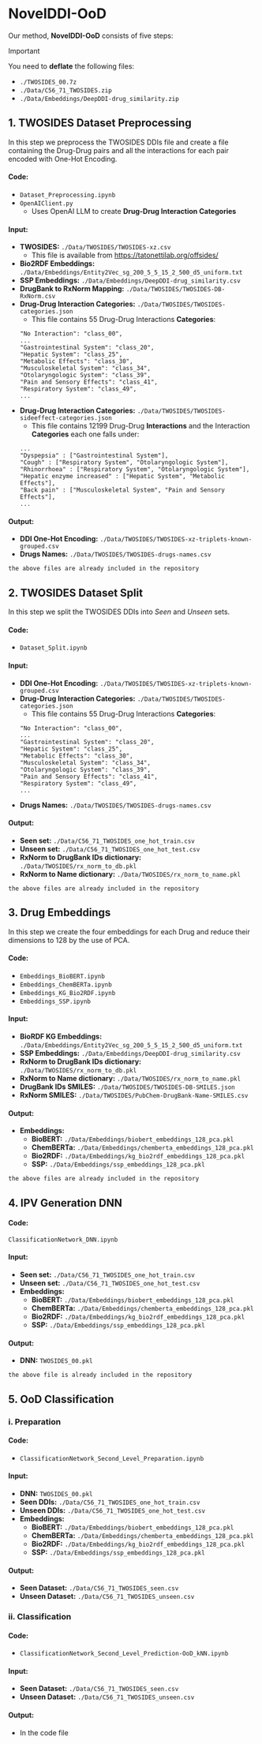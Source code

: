 # NovelDDI-OoD
Our method, **NovelDDI-OoD** consists of five steps:

> [!IMPORTANT]
> You need to **deflate** the following files:
> * `./TWOSIDES_00.7z`
> * `./Data/C56_71_TWOSIDES.zip`
> * `./Data/Embeddings/DeepDDI-drug_similarity.zip`

## 1. TWOSIDES Dataset Preprocessing
In this step we preprocess the TWOSIDES DDIs file and create a file containing the 
Drug-Drug pairs and all the interactions for each pair encoded with One-Hot Encoding.
#### Code:
* `Dataset_Preprocessing.ipynb`
* `OpenAIClient.py`
  * Uses OpenAI LLM to create **Drug-Drug Interaction Categories**
#### Input:
* **TWOSIDES:** `./Data/TWOSIDES/TWOSIDES-xz.csv`
  * This file is available from https://tatonettilab.org/offsides/
* **Bio2RDF Embeddings:** `./Data/Embeddings/Entity2Vec_sg_200_5_5_15_2_500_d5_uniform.txt`
* **SSP Embeddings:** `./Data/Embeddings/DeepDDI-drug_similarity.csv`
* **DrugBank to RxNorm Mapping:** `./Data/TWOSIDES/TWOSIDES-DB-RxNorm.csv`
* **Drug-Drug Interaction Categories:** `./Data/TWOSIDES/TWOSIDES-categories.json`
  * This file contains 55 Drug-Drug Interactions **Categories**:
  ```
  "No Interaction": "class_00",
  ...
  "Gastrointestinal System": "class_20",
  "Hepatic System": "class_25",
  "Metabolic Effects": "class_30",
  "Musculoskeletal System": "class_34",
  "Otolaryngologic System": "class_39",
  "Pain and Sensory Effects": "class_41",
  "Respiratory System": "class_49",
  ...
  ```
* **Drug-Drug Interaction Categories:** `./Data/TWOSIDES/TWOSIDES-sideeffect-categories.json`
  * This file contains 12199 Drug-Drug **Interactions** and the Interaction **Categories** each one falls under:
  ```
  ...
  "Dyspepsia" : ["Gastrointestinal System"],
  "Cough" : ["Respiratory System", "Otolaryngologic System"],
  "Rhinorrhoea" : ["Respiratory System", "Otolaryngologic System"],
  "Hepatic enzyme increased" : ["Hepatic System", "Metabolic Effects"],
  "Back pain" : ["Musculoskeletal System", "Pain and Sensory Effects"],
  ...
  ```

#### Output:
* **DDI One-Hot Encoding:** `./Data/TWOSIDES/TWOSIDES-xz-triplets-known-grouped.csv`
* **Drugs Names:** `./Data/TWOSIDES/TWOSIDES-drugs-names.csv`

```the above files are already included in the repository```

## 2. TWOSIDES Dataset Split
In this step we split the TWOSIDES DDIs into _Seen_ and _Unseen_ sets.
#### Code:
* `Dataset_Split.ipynb`
#### Input:
* **DDI One-Hot Encoding:** `./Data/TWOSIDES/TWOSIDES-xz-triplets-known-grouped.csv`
* **Drug-Drug Interaction Categories:** `./Data/TWOSIDES/TWOSIDES-categories.json`
  * This file contains 55 Drug-Drug Interactions **Categories**:
  ```
  "No Interaction": "class_00",
  ...
  "Gastrointestinal System": "class_20",
  "Hepatic System": "class_25",
  "Metabolic Effects": "class_30",
  "Musculoskeletal System": "class_34",
  "Otolaryngologic System": "class_39",
  "Pain and Sensory Effects": "class_41",
  "Respiratory System": "class_49",
  ...
  ```
* **Drugs Names:** `./Data/TWOSIDES/TWOSIDES-drugs-names.csv`
#### Output:
* **Seen set:** `./Data/C56_71_TWOSIDES_one_hot_train.csv`
* **Unseen set:** `./Data/C56_71_TWOSIDES_one_hot_test.csv`
* **RxNorm to DrugBank IDs dictionary:** `./Data/TWOSIDES/rx_norm_to_db.pkl`
* **RxNorm to Name dictionary:** `./Data/TWOSIDES/rx_norm_to_name.pkl`

```the above files are already included in the repository``` 

## 3. Drug Embeddings
In this step we create the four embeddings for each Drug and reduce their 
dimensions to 128 by the use of PCA.
#### Code:
* `Embeddings_BioBERT.ipynb`
* `Embeddings_ChemBERTa.ipynb`
* `Embeddings_KG_Bio2RDF.ipynb`
* `Embeddings_SSP.ipynb`
#### Input:
* **BioRDF KG Embeddings:** `./Data/Embeddings/Entity2Vec_sg_200_5_5_15_2_500_d5_uniform.txt`
* **SSP Embeddings:** `./Data/Embeddings/DeepDDI-drug_similarity.csv`
* **RxNorm to DrugBank IDs dictionary:** `./Data/TWOSIDES/rx_norm_to_db.pkl`
* **RxNorm to Name dictionary:** `./Data/TWOSIDES/rx_norm_to_name.pkl`
* **DrugBank IDs SMILES:** `./Data/TWOSIDES/TWOSIDES-DB-SMILES.json`
* **RxNorm SMILES:** `./Data/TWOSIDES/PubChem-DrugBank-Name-SMILES.csv`
#### Output: 
* **Embeddings:**
  * **BioBERT:** `./Data/Embeddings/biobert_embeddings_128_pca.pkl`
  * **ChemBERTa:** `./Data/Embeddings/chemberta_embeddings_128_pca.pkl`    
  * **Bio2RDF:** `./Data/Embeddings/kg_bio2rdf_embeddings_128_pca.pkl`
  * **SSP:** `./Data/Embeddings/ssp_embeddings_128_pca.pkl`

```the above files are already included in the repository``` 

## 4. IPV Generation DNN
#### Code:
`ClassificationNetwork_DNN.ipynb`
#### Input:
* **Seen set:** `./Data/C56_71_TWOSIDES_one_hot_train.csv`
* **Unseen set:** `./Data/C56_71_TWOSIDES_one_hot_test.csv`
* **Embeddings:**
  * **BioBERT:** `./Data/Embeddings/biobert_embeddings_128_pca.pkl`
  * **ChemBERTa:** `./Data/Embeddings/chemberta_embeddings_128_pca.pkl`    
  * **Bio2RDF:** `./Data/Embeddings/kg_bio2rdf_embeddings_128_pca.pkl`
  * **SSP:** `./Data/Embeddings/ssp_embeddings_128_pca.pkl`
#### Output:
* **DNN:** `TWOSIDES_00.pkl`

```the above file is already included in the repository``` 

## 5. OoD Classification
### i. Preparation
#### Code:
* `ClassificationNetwork_Second_Level_Preparation.ipynb`
#### Input:
* **DNN:** `TWOSIDES_00.pkl`
* **Seen DDIs:** `./Data/C56_71_TWOSIDES_one_hot_train.csv`
* **Unseen DDIs:** `./Data/C56_71_TWOSIDES_one_hot_test.csv`
* **Embeddings:**
  * **BioBERT:** `./Data/Embeddings/biobert_embeddings_128_pca.pkl`
  * **ChemBERTa:** `./Data/Embeddings/chemberta_embeddings_128_pca.pkl`    
  * **Bio2RDF:** `./Data/Embeddings/kg_bio2rdf_embeddings_128_pca.pkl`
  * **SSP:** `./Data/Embeddings/ssp_embeddings_128_pca.pkl`
#### Output: 
* **Seen Dataset:** `./Data/C56_71_TWOSIDES_seen.csv`
* **Unseen Dataset:** `./Data/C56_71_TWOSIDES_unseen.csv`
### ii. Classification
#### Code:
* `ClassificationNetwork_Second_Level_Prediction-OoD_kNN.ipynb`
#### Input: 
* **Seen Dataset:** `./Data/C56_71_TWOSIDES_seen.csv`
* **Unseen Dataset:** `./Data/C56_71_TWOSIDES_unseen.csv`
#### Output:
* In the code file